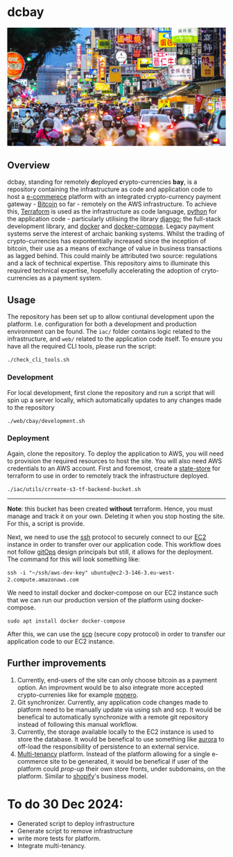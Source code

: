 # dcbay 
![](img/dcbay.jpg "markets")

## Overview
dcbay, standing for remotely **d**eployed ***c***rypto-currencies **bay**, is a repository containing  the infrastructure as code and application code to host a [e-commerece](https://en.wikipedia.org/wiki/E-commerce) platform  with an integrated crypto-currency payment gateway - [Bitcoin](https://bitcoin.org/en/) so far - remotely on the AWS infrastructure. To achieve this, [Terraform](https://www.terraform.io/) is used as the infrastructure as code language, [python](https://www.djangoproject.com/) for the application code - particularly utilising the library [django](https://www.djangoproject.com/); the full-stack development library, and [docker](https://www.docker.com/) and [docker-compose](https://docs.docker.com/compose/). Legacy payment systems serve the interest of archaic banking systems. Whilst the trading of crypto-currencies has expontentially increased since the inception of bitcoin, their use as a means of exchange of value in business transactions as lagged behind. This could mainly be attributed two source: regulations and a lack of technical expertise. This repository aims to illuminate this required technical expertise, hopefully accelerating the  adoption of cryto-currencies as a payment system.

## Usage 
The repository has been set up to allow contiunal development upon the platform. I.e. configuration for both a development and production environment can be found. The `iac/` folder contains logic related to the infrastructure, and `web/` related to the application code itself. To ensure you have all the required CLI tools, please run the script:
```
./check_cli_tools.sh
```

### Development 
For local development, first clone the repository and run a script that will spin up a server locally, which automatically updates to any changes made to the repository
```
./web/cbay/development.sh
```



### Deployment
Again, clone the repository. To deploy the application to AWS, you will need to provision the required resources to host the site. You will also need AWS credentials to an AWS account. First and foremost, create a [state-store](https://developer.hashicorp.com/terraform/language/state/backends) for terraform to use in order to remotely track the infrastructure deployed. 

```
./iac/utils/crreate-s3-tf-backend-bucket.sh 
```
******
**Note**: this bucket has been created **without** terraform. Hence, you must manage and track it on your own. Deleting it when you stop hosting the site. For this, a script is provide. 


Next, we need to use the [ssh](https://en.wikipedia.org/wiki/Secure_Shell) protocol to securely connect to our [EC2](https://aws.amazon.com/ec2/) instance in order to transfer over our application code. This workflow does not follow [gitOps](https://about.gitlab.com/topics/gitops/) design principals but still, it allows for the deployment. The command for this will look something like:
```
ssh -i "~/ssh/aws-dev-key" ubuntu@ec2-3-146-3.eu-west-2.compute.amazonaws.com 
```
We need to install docker and docker-compose on our EC2 instance such that we can run our production version of the platform using docker-compose. 
```
sudo apt install docker docker-compose 
```

After this, we can use the [scp](https://en.wikipedia.org/wiki/Secure_copy_protocol) (secure copy protocol) in order to transfer our application code to our EC2 instance. 



## Further improvements 
1) Currently, end-users of the site can only choose bitcoin as a payment option. An improvment would be to also integrate more accepted crypto-currenies like for example [monero](https://www.getmonero.org/). 
2) Git synchronizer. Currently, any application code changes made to platform need to be manually update via using ssh and scp. It would be benefical to automatically synchronize with a remote git repository instead of following this manual workflow. 
3) Currently, the storage available locally to the EC2 instance is used to store the database. It would be benefical to use something like [aurora](https://docs.aws.amazon.com/AmazonRDS/latest/AuroraUserGuide/CHAP_AuroraOverview.html) to off-load the responsibility of persistence to an external service. 
4) [Multi-tenancy](https://en.wikipedia.org/wiki/Multitenancy) platform. Instead of the platform allowing for a single e-commerce site to be generated, it would be benefical if user of the platform could *prop-up* their own store fronts, under subdomains,  on the platform. Similar to [shopify](https://www.shopify.com/uk)'s business model.

# To do 30 Dec 2024:
- Generated script to deploy infrastructure 
- Generate script to remove infrastructure 
- write more tests for platform. 
- Integrate multi-tenancy. 


